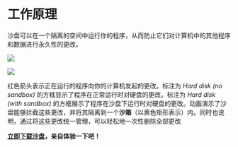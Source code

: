 # 工作原理

沙盘可以在一个隔离的空间中运行你的程序，从而防止它们对计算机中的其他程序和数据进行永久性的更改。

![](../Media/FrontPageAnimation.gif)

![](../Media/FrontPageLegend.png)

红色箭头表示正在运行的程序向你的计算机发起的更改。标注为 _Hard disk (no sandbox)_ 的方框显示了程序在正常运行时对硬盘的更改。标注为 _Hard disk (with sandbox)_ 的方框展示了程序在沙盘下运行时对硬盘的更改。动画演示了沙盘能够拦截这些更改，并将其隔离到一个**沙箱**（以黄色矩形表示）内。同时也说明，通过将这些更改统一管理，可以轻松地一次性删除全部更改

**[立即下载沙盘](https://github.com/sandboxie-plus/Sandboxie/releases)，亲自体验一下吧！**
